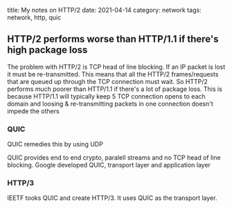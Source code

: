 title: My notes on HTTP/2
date: 2021-04-14
category: network
tags: network, http, quic

## HTTP/2 performs worse than HTTP/1.1 if there's high package loss
The problem with HTTP/2 is TCP head of line blocking. If an IP packet
is lost it must be re-transmitted. This means that all the HTTP/2
frames/requests that are queued up through the TCP connection must
wait. So HTTP/2 performs much poorer than HTTP/1.1 if there's a lot of
package loss. This is because HTTP/1.1 will typically keep 5 TCP
connection opens to each domain and loosing & re-transmitting packets
in one connection doesn't impede the others

### QUIC
QUIC remedies this by using UDP

QUIC provides end to end crypto, paralell streams and no TCP head of
line blocking.  Google developed QUIC, transport layer and application
layer

### HTTP/3
IEETF tooks QUIC and create HTTP/3. It uses QUIC as the transport layer.

